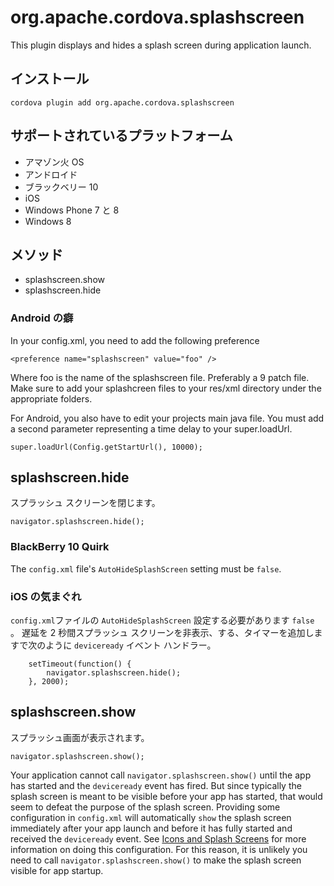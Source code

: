 <!---
    Licensed to the Apache Software Foundation (ASF) under one
    or more contributor license agreements.  See the NOTICE file
    distributed with this work for additional information
    regarding copyright ownership.  The ASF licenses this file
    to you under the Apache License, Version 2.0 (the
    "License"); you may not use this file except in compliance
    with the License.  You may obtain a copy of the License at

      http://www.apache.org/licenses/LICENSE-2.0

    Unless required by applicable law or agreed to in writing,
    software distributed under the License is distributed on an
    "AS IS" BASIS, WITHOUT WARRANTIES OR CONDITIONS OF ANY
    KIND, either express or implied.  See the License for the
    specific language governing permissions and limitations
    under the License.
-->

# org.apache.cordova.splashscreen

This plugin displays and hides a splash screen during application launch.

## インストール

    cordova plugin add org.apache.cordova.splashscreen
    

## サポートされているプラットフォーム

*   アマゾン火 OS
*   アンドロイド
*   ブラックベリー 10
*   iOS
*   Windows Phone 7 と 8
*   Windows 8

## メソッド

*   splashscreen.show
*   splashscreen.hide

### Android の癖

In your config.xml, you need to add the following preference

`<preference name="splashscreen" value="foo" />`

Where foo is the name of the splashscreen file. Preferably a 9 patch file. Make sure to add your splashcreen files to your res/xml directory under the appropriate folders.

For Android, you also have to edit your projects main java file. You must add a second parameter representing a time delay to your super.loadUrl.

`super.loadUrl(Config.getStartUrl(), 10000);`

## splashscreen.hide

スプラッシュ スクリーンを閉じます。

    navigator.splashscreen.hide();
    

### BlackBerry 10 Quirk

The `config.xml` file's `AutoHideSplashScreen` setting must be `false`.

### iOS の気まぐれ

`config.xml`ファイルの `AutoHideSplashScreen` 設定する必要があります `false` 。 遅延を 2 秒間スプラッシュ スクリーンを非表示、する、タイマーを追加しますで次のように `deviceready` イベント ハンドラー。

        setTimeout(function() {
            navigator.splashscreen.hide();
        }, 2000);
    

## splashscreen.show

スプラッシュ画面が表示されます。

    navigator.splashscreen.show();
    

Your application cannot call `navigator.splashscreen.show()` until the app has started and the `deviceready` event has fired. But since typically the splash screen is meant to be visible before your app has started, that would seem to defeat the purpose of the splash screen. Providing some configuration in `config.xml` will automatically `show` the splash screen immediately after your app launch and before it has fully started and received the `deviceready` event. See [Icons and Splash Screens][1] for more information on doing this configuration. For this reason, it is unlikely you need to call `navigator.splashscreen.show()` to make the splash screen visible for app startup.

 [1]: http://cordova.apache.org/docs/en/edge/config_ref_images.md.html